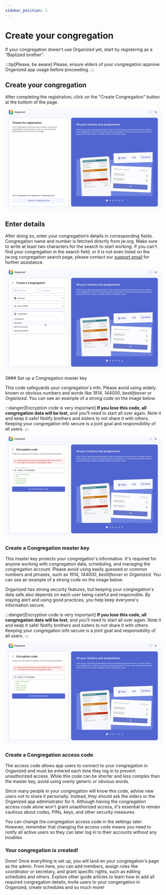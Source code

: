 ```yaml
---
sidebar_position: 2
---
```


# Create your congregation

If your congregation doesn't use Organized yet, start by registering as a "Baptized brother".

:::tip[Please, be aware]
Please, ensure elders of your congregation approve Organized app usage before proceeding.
:::

## Create your congregation

After completing the registration, click on the "Create Congregation" button at the bottom of the page. 

![Create a congregation](./img/create.png)

## Enter details

After doing so, enter your congregation’s details in corresponding fields. Congregation name and number is fetched directly from jw.org. Make sure to write at least two characters for the search to start working. If you can't find your congregation in the search field, or it is not even listed on the jw.org congregation search page, please contact our [support email](mailto:support@organized-app.com) for further assistance.

![Congregation details](./img/details.png)

3### Set up a Congregation master key

This code safeguards your congregation's info. Please avoid using widely known or obvious numbers and words like _1914_, _144000_, _bestlifeever_ or _Organized_. You can see an example of a strong code on the image below.

:::danger[Encryption code is very important]
**If you lose this code, all congregation data will be lost**, and you'll need to start all over again. Note it and keep it safe! Notify brothers and sisters to not share it with others. Keeping your congregation info secure is a joint goal and responsibility of all users.
:::

![Congregation encryption code](./img/encryption.png)

### Create a Congregation master key

This master key protects your congregation's information. It's required for anyone working with congregation data, scheduling, and managing the congregation account. Please avoid using easily guessed or common numbers and phrases, such as _1914_, _144000_, _bestlifeever_ or _Organized_. You can see an example of a strong code on the image below. 

Organized has strong security features, but keeping your congregation's data safe also depends on each user being careful and responsible. By staying alert and using good practices, you help keep everyone's information secure.

:::danger[Encryption code is very important]
**If you lose this code, all congregation data will be lost**, and you'll need to start all over again. Note it and keep it safe! Notify brothers and sisters to not share it with others. Keeping your congregation info secure is a joint goal and responsibility of all users.
:::

![Congregation encryption code](./img/encryption.png)

### Create a Congregation access code

The access code allows app users to connect to your congregation in Organized and must be entered each time they log in to prevent unauthorized access. While this code can be shorter and less complex than the master key, avoid using overly generic or obvious words.

Since many people in your congregation will know this code, advise new users not to share it personally. Instead, they should ask the elders or the Organized app administrator for it. Although having the congregation access code alone won't grant unauthorized access, it's essential to remain cautious about codes, PINs, keys, and other security measures.

You can change the congregation access code in the settings later. However, remember that changing the access code means you need to notify all active users so they can later log in to their accounts without any troubles.

### Your congregation is created!

Done! Once everything is set up, you will land on your congregation's page as the admin. From here, you can add members, assign roles like coordinator or secretary, and grant specific rights, such as editing schedules and others. Explore other guide articles to learn how to add all required congregation details, invite users to your congergation in Organized, create schedules and so much more!